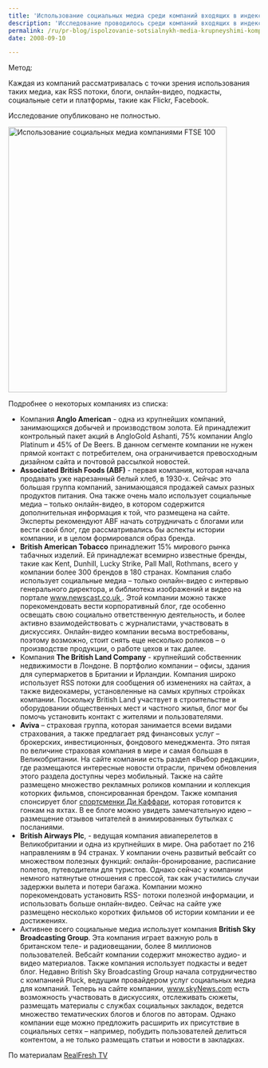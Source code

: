 ```yaml
---
title: 'Использование социальных медиа среди компаний входящих в индекс FTSE100'
description: 'Исследование проводилось среди компаний входящих в индекс FTSE100. Этот индекс включает в себя 100 компаний с наибольшей капитализацией Лондонской Биржи, и эти компании покрывают примерно 80% британского рынка.'
permalink: /ru/pr-blog/ispolzovanie-sotsialnykh-media-krupneyshimi-kompaniyami-velikobritanii
date: 2008-09-10

---
```


Метод:

Каждая из компаний рассматривалась с точки зрения использования таких медиа, как RSS потоки, блоги, онлайн-видео, подкасты, социальные сети и платформы, такие как Flickr, Facebook.

Исследование опубликовано не полностью.

<img src="{{ site.assets }}/upload/table.jpg" alt="Использование социальных медиа компаниями FTSE 100" title="Использование социальных медиа компаниями FTSE 100"  class="post__img" width="438" height="531">

Подробнее о некоторых компаниях из списка:

<ul>
<li>Компания <strong>Anglo American</strong> - одна из крупнейших компаний, занимающихся добычей и производством золота. Ей принадлежит контрольный пакет акций в AngloGold Ashanti, 75% компании Anglo Platinum и 45% of De Beers. В данном сегменте компании не нужен прямой контакт с потребителем, она ограничивается превосходным дизайном сайта и почтовой рассылкой новостей.</li><li><strong>Associated British Foods (ABF)</strong>  - первая компания, которая начала продавать уже нарезанный белый хлеб, в 1930-х. Сейчас это большая группа компаний, занимающаяся продажей самых разных продуктов питания. Она также очень мало использует социальные медиа – только онлайн-видео, в котором содержится дополнительная информация к той, что размещена на сайте. Эксперты рекомендуют ABF начать сотрудничать с блогами или вести свой блог, где рассматривались бы аспекты истории компании, и в целом формировался образ бренда. </li><li><strong>British American Tobacco</strong> принадлежит 15% мирового рынка табачных изделий. Ей принадлежат всемирно известные бренды, такие как Kent, Dunhill, Lucky Strike, Pall Mall, Rothmans, всего у компании более 300 брендов в 180 странах. Компания слабо использует социальные медиа – только онлайн-видео с интервью генерального директора, и библиотека изображений и видео на портале <a href='https://www.newscast.co.uk/media/mediapage.jsp?id=10004090'>www.newscast.co.uk </a> . Этой компании можно также порекомендовать вести корпоративный блог, где особенно освещать свою социально ответственную деятельность, и более активно взаимодействовать с журналистами, участвовать в дискуссиях. Онлайн-видео компании весьма востребованы, поэтому возможно, стоит снять еще несколько роликов – о производстве продукции, о работе цехов и так далее.</li><li>Компания <strong>The British Land Company</strong>  - крупнейший собственник недвижимости в Лондоне. В портфолио компании – офисы, здания для супермаркетов в Британии и Ирландии. Компания широко использует RSS потоки для сообщения об изменениях на сайтах, а также видеокамеры, установленные на самых крупных стройках компании. Поскольку British Land участвует в строительстве и оборудовании общественных мест и частного жилья, блог мог бы помочь установить контакт с жителями и пользователями. </li><li> <strong>Aviva</strong> – страховая группа, которая занимается всеми видами страхования, а также предлагает ряд финансовых услуг – брокерских, инвестиционных, фондового менеджмента. Это пятая по величине страховая компания в мире и самая большая в Великобритании. На сайте компании есть раздел «Выбор редакции», где размещаются интересные новости отрасли, причем обновления этого раздела доступны через мобильный. Также на сайте размещено множество рекламных роликов компании  и коллекция которких фильмов, спонсированная брендом. Также компания спонсирует блог <a href="https://www.avivaoceanracing.com/">спортсменки Ди Каффари</a>, которая готовится к гонкам на яхтах. В ее блоге можно увидеть замечательную идею – размещение отзывов  читателей в анимированных бутылках с посланиями. </li><li><strong>British Airways Plc</strong>,  - ведущая компания авиаперелетов в Великобритании и одна из крупнейших в мире. Она работает по 216 направлениям в 94 странах.  У компании очень развитый вебсайт со множеством полезных функций: онлайн-бронирование, расписание полетов, путеводители для туристов. Однако сейчас у компании немного натянутые отношения с прессой, так как участились случаи задержки вылета и потери багажа. Компании можно порекомендовать установить RSS- потоки полезной информации, и использовать больше онлайн-видео. Сейчас на сайте уже размещено несколько коротких фильмов об истории компании и ее достижениях.</li><li>Активнее всего социальные медиа использует компания <strong>British Sky Broadcasting Group</strong>. Эта компания играет важную роль в британском теле- и радиовещании, более 8 миллионов пользователей. Вебсайт компании содержит множество аудио- и видео материалов. Также компания использует подкасты и ведет блог. Недавно British Sky Broadcasting Group начала сотрудничество с компанией Pluck, ведущим провайдером услуг социальных медиа для компаний. Теперь на сайте  компании, <a href="https://www.skyNews.com">www.skyNews.com</a> есть возможность участвовать в дискуссиях, отслеживать сюжеты, размещать материалы с службах социальных закладок, ведется множество тематических блогов и блогов по авторам. Однако компании еще можно предложить расширить их присутствие в социальных сетях – например, побудить пользователей делиться контентом, а не только размещать статьи и новости в закладках. </li></ul>

По материалам <a href="https://www.realfresh.tv/introduction-to-study-on-social-media-usage-amongst-ftse-100-companies/"> RealFresh TV </a>


